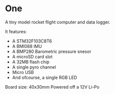 # One
 A tiny model rocket flight computer and data logger.
 
 It features:
 - A STM32F103C8T6
 - A BMI088 IMU
 - A BMP280 Barometric pressure snesor
 - A microSD card slot
 - A 32MB flash chip
 - A single pyro channel 
 - Micro USB
 - And ofcourse, a single RGB LED

 Board size:
 40x30mm
 Powered off a 12V Li-Po 

